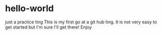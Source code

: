 # hello-world
just a practice ting
This is my first go at a git hub ting. It is not very easy to get started but I'm sure I'll get there!
Enjoy
